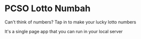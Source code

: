 # PCSO Lotto Numbah
Can't think of numbers? Tap in to make your lucky lotto numbers

It's a single page app that you can run in your local server

